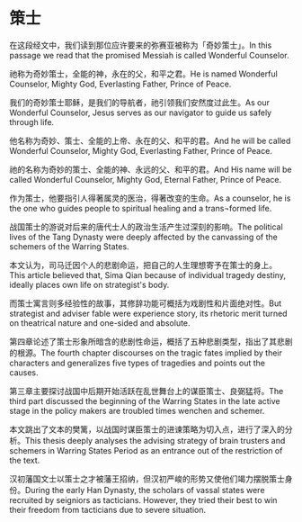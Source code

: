 # 策士

<p><span class="chinese">在这段经文中，我们读到那位应许要来的弥赛亚被称为「奇妙策士」。</span><span class="english">In this passage we read that the promised Messiah is called Wonderful Counselor.</span></p>

<p><span class="chinese">祂称为奇妙策士，全能的神，永在的父，和平之君。</span><span class="english">He is named Wonderful Counselor, Mighty God, Everlasting Father, Prince of Peace.</span></p>

<p><span class="chinese">我们的奇妙策士耶稣，是我们的导航者，祂引领我们安然度过此生。</span><span class="english">As our Wonderful Counselor, Jesus serves as our navigator to guide us safely through life.</span></p>

<p><span class="chinese">他名称为奇妙、策士、全能的上帝、永在的父、和平的君。</span><span class="english">And he will be called Wonderful Counselor, Mighty God, Everlasting Father, Prince of Peace.</span></p>

<p><span class="chinese">祂的名称为奇妙的策士、全能的神、永远的父、和平的君。</span><span class="english">And His name will be called Wonderful Counselor, Mighty God, Eternal Father, Prince of Peace.</span></p>

<p><span class="chinese">作为策士，他要指引人得著属灵的医治，得著改变的生命。</span><span class="english">As a counselor, he is the one who guides people to spiritual healing and a trans¬formed life.</span></p>

<p><span class="chinese">战国策士的游说对后来的唐代士人的政治生活产生过深刻的影响。</span><span class="english">The political lives of the Tang Dynasty were deeply affected by the canvassing of the schemers of the Warring States.</span></p>

<p><span class="chinese">本文认为，司马迁因个人的悲剧命运，把自己的人生理想寄予在策士的身上。</span><span class="english">This article believed that, Sima Qian because of individual tragedy destiny, ideally places own life on strategist's body.</span></p>

<p><span class="chinese">而策士寓言则多经验性的故事，其修辞功能可概括为戏剧性和片面绝对性。</span><span class="english">But strategist and adviser fable were experience story, its rhetoric merit turned on theatrical nature and one-sided and absolute.</span></p>

<p><span class="chinese">第四章论述了策士形象所暗含的悲剧性命运，概括了五种悲剧类型，指出了其悲剧的根源。</span><span class="english">The fourth chapter discourses on the tragic fates implied by their characters and generalizes five types of tragedies and points out the causes.</span></p>

<p><span class="chinese">第三章主要探讨战国中后期开始活跃在乱世舞台上的谋臣策士、良弼猛将。</span><span class="english">The third part discussed the beginning of the Warring States in the late active stage in the policy makers are troubled times wenchen and schemer.</span></p>

<p><span class="chinese">本文跳出了文本的樊篱，以战国时谋臣策士的进谏策略为切入点，进行了深入的分析。</span><span class="english">This thesis deeply analyses the advising strategy of brain trusters and schemers in Warring States Period as an entrance out of the restriction of the text.</span></p>

<p><span class="chinese">汉初藩国文士以策士之才被藩王招纳，但汉初严峻的形势又使他们竭力摆脱策士身份。</span><span class="english">During the early Han Dynasty, the scholars of vassal states were recruited by seigniors as tacticians. However, they tried their best to win their freedom from tacticians due to severe situation.</span></p>

